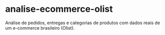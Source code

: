 # analise-ecommerce-olist
Análise de pedidos, entregas e categorias de produtos com dados reais de um e-commerce brasileiro (Olist).
